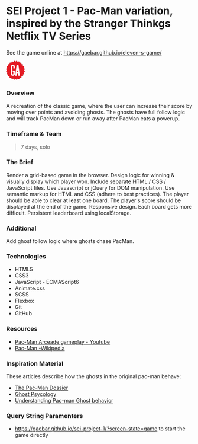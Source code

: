 # SEI Project 1 - Pac-Man variation, inspired by the Stranger Thinkgs Netflix TV Series
See the game online at https://gaebar.github.io/eleven-s-game/

![Ga Logo](images/GA-logo.png)

### Overview
A recreation of the classic game, where the user can increase their score by moving over points and avoiding ghosts. The ghosts have full follow logic and will track PacMan down or run away after PacMan eats a powerup.

### Timeframe & Team
> 7 days, solo

### The Brief
Render a grid-based game in the browser.
Design logic for winning & visually display which player won.
Include separate HTML / CSS / JavaScript files.
Use Javascript or jQuery for DOM manipulation.
Use semantic markup for HTML and CSS (adhere to best practices).
The player should be able to clear at least one board.
The player's score should be displayed at the end of the game.
Responsive design.
Each board gets more difficult.
Persistent leaderboard using localStorage.

### Additional
Add ghost follow logic where ghosts chase PacMan.

### Technologies
 - HTML5
 - CSS3
 - JavaScript - ECMAScript6
 - Animate.css
 - SCSS
 - Flexbox
 - Git
 - GitHub

### Resources
 - [Pac-Man Arceade gameplay - Youtube](https://www.youtube.com/watch?v=uswzriFIf_k)
 - [Pac-Man -Wikipedia](https://en.wikipedia.org/wiki/Pac-Man)

### Inspiration Material
These articles describe how the ghosts in the original pac-man behave:
 - [The Pac-Man Dossier](http://www.gamasutra.com/view/feature/3938/the_pacman_dossier.php?print=1)
 - [Ghost Psycology](https://www.webpacman.com/ghosts.html)
 - [Understanding Pac-man Ghost behavior](http://gameinternals.com/post/2072558330/understanding-pac-man-ghost-behavior)


### Query String Paramenters
 - https://gaebar.github.io/sei-project-1/?screen-state=game to start the game directly
